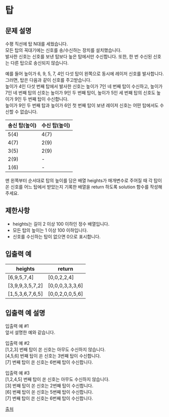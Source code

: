 # 탑


## 문제 설명
수평 직선에 탑 N대를 세웠습니다.  
모든 탑의 꼭대기에는 신호를 송/수신하는 장치를 설치했습니다.  
발사한 신호는 신호를 보낸 탑보다 높은 탑에서만 수신합니다. 또한, 한 번 수신된 신호는 다른 탑으로 송신되지 않습니다.  

예를 들어 높이가 6, 9, 5, 7, 4인 다섯 탑이 왼쪽으로 동시에 레이저 신호를 발사합니다.  
그러면, 탑은 다음과 같이 신호를 주고받습니다.  
높이가 4인 다섯 번째 탑에서 발사한 신호는 높이가 7인 네 번째 탑이 수신하고, 높이가 7인 네 번째 탑의 신호는 높이가 9인 두 번째 탑이, 높이가 5인 세 번째 탑의 신호도 높이가 9인 두 번째 탑이 수신합니다.  
높이가 9인 두 번째 탑과 높이가 6인 첫 번째 탑이 보낸 레이저 신호는 어떤 탑에서도 수신할 수 없습니다.  

송신 탑(높이) | 수신 탑(높이)
-- | --
5(4) | 4(7)
4(7) | 2(9)
3(5) | 2(9)
2(9) | -
1(6) | -

맨 왼쪽부터 순서대로 탑의 높이를 담은 배열 heights가 매개변수로 주어질 때 각 탑이 쏜 신호를 어느 탑에서 받았는지 기록한 배열을 return 하도록 solution 함수를 작성해주세요.

## 제한사항
- heights는 길이 2 이상 100 이하인 정수 배열입니다.
- 모든 탑의 높이는 1 이상 100 이하입니다.
- 신호를 수신하는 탑이 없으면 0으로 표시합니다.

## 입출력 예
heights | return
--- | ---
[6,9,5,7,4] | [0,0,2,2,4]
[3,9,9,3,5,7,2] | [0,0,0,3,3,3,6]
[1,5,3,6,7,6,5] | [0,0,2,0,0,5,6]

## 입출력 예 설명
입출력 예 #1  
앞서 설명한 예와 같습니다.  

입출력 예 #2  
[1,2,3] 번째 탑이 쏜 신호는 아무도 수신하지 않습니다.  
[4,5,6] 번째 탑이 쏜 신호는 3번째 탑이 수신합니다.  
[7] 번째 탑이 쏜 신호는 6번째 탑이 수신합니다.  

입출력 예 #3  
[1,2,4,5] 번째 탑이 쏜 신호는 아무도 수신하지 않습니다.  
[3] 번째 탑이 쏜 신호는 2번째 탑이 수신합니다.  
[6] 번째 탑이 쏜 신호는 5번째 탑이 수신합니다.  
[7] 번째 탑이 쏜 신호는 6번째 탑이 수신합니다.  

[출처](https://www.digitalculture.or.kr/koi/selectOlymPiadDissentList.do)